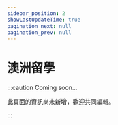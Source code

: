 ```yaml
---
sidebar_position: 2
showLastUpdateTime: true
pagination_next: null
pagination_prev: null
---
```


# 澳洲留學

:::caution Coming soon...

此頁面的資訊尚未新增，歡迎共同編輯。

:::